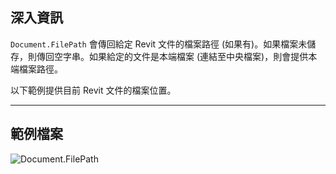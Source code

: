 ## 深入資訊
`Document.FilePath` 會傳回給定 Revit 文件的檔案路徑 (如果有)。如果檔案未儲存，則傳回空字串。如果給定的文件是本端檔案 (連結至中央檔案)，則會提供本端檔案路徑。

以下範例提供目前 Revit 文件的檔案位置。
___
## 範例檔案

![Document.FilePath](./Revit.Application.Document.FilePath_img.jpg)
